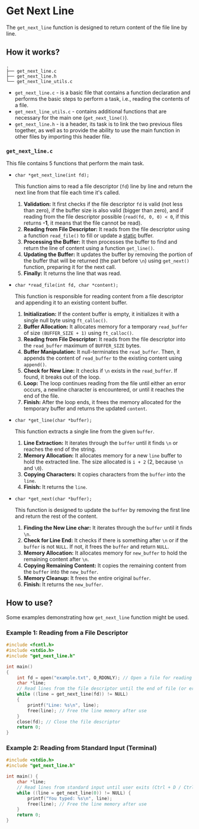 # Get Next Line
The `get_next_line` function is designed to return content of the file line by line.
## How it works?

```
.
├── get_next_line.c
├── get_next_line.h
└── get_next_line_utils.c
```

- `get_next_line.c` - is a basic file that contains a function declaration and performs the basic steps to perform a task, i.e., reading the contents of a file.
- `get_next_line_utils.c` - contains additional functions that are necessary for the main one (`get_next_line()`).
- `get_next_line.h` - is a header, its task is to link the two previous files together, as well as to provide the ability to use the main function in other files by importing this header file.

### `get_next_line.c`

This file contains 5 functions that perform the main task.

- `char *get_next_line(int fd);`
	
	This function aims to read a file descriptor (`fd`) line by line and return the next line from
	that file each time it's called.
	1. **Validation:** It first checks if the file descriptor `fd` is valid (not less than zero), if the buffer size is also valid (bigger than zero), and if reading from the file descriptor possible (`read(fd, 0, 0) < 0`, if this returns **-1**, it means that the file cannot be read).
	2. **Reading from File Descriptor:** It reads from the file descriptor using a function `read_file()` to fill or update a [static](https://www.geeksforgeeks.org/static-variables-in-c/) buffer.
	3. **Processing the Buffer:** It then processes the buffer to find and return the line of content using a function `get_line()`.
	4. **Updating the Buffer:** It updates the buffer by removing the portion of the buffer that will be returned (the part before `\n`) using `get_next()` function, preparing it for the next call.
	5. **Finally:** It returns the line that was read.
- `char *read_file(int fd, char *content);`
	
	This function is responsible for reading content from a file descriptor and appending it to an existing content buffer.
	1. **Initialization:** If the content buffer is empty, it initializes it with a single null byte using `ft_calloc()`.
	2. **Buffer Allocation:** It allocates memory for a temporary `read_buffer` of size `(BUFFER_SIZE + 1)` using `ft_calloc()`.
	3. **Reading from File Descriptor:** It reads from the file descriptor into the `read_buffer` maximum of `BUFFER_SIZE` bytes.
	4. **Buffer Manipulation:** It null-terminates the `read_buffer`. Then, it appends the content of `read_buffer` to the existing content using `append()`.
	5. **Check for New Line:** It checks if `\n` exists in the `read_buffer`. If found, it breaks out of the loop.
	6. **Loop:** The loop continues reading from the file until either an error occurs, a newline character is encountered, or until it reaches the end of the file.
	7. **Finish:** After the loop ends, it frees the memory allocated for the temporary buffer and returns the updated `content`.
- `char *get_line(char *buffer);`
	
	This function extracts a single line from the given `buffer`.
	1. **Line Extraction:** It iterates through the `buffer` until it finds `\n` or reaches the end of the string.
	2. **Memory Allocation:** It allocates memory for a new `line` buffer to hold the extracted line. The size allocated is `i + 2` (2, because `\n` and `\0`).
	3. **Copying Characters:** It copies characters from the `buffer` into the `line`.
	4. **Finish:** It returns the `line`.
- `char *get_next(char *buffer);`
	
	This function is designed to update the `buffer` by removing the first line and return the rest of the content.
	1. **Finding the New Line char:** It iterates through the `buffer` until it finds `\n`.
	2. **Check for Line End:** It checks if there is something after `\n` or if the `buffer` is not `NULL`. If not, it frees the `buffer` and return `NULL`.
	3. **Memory Allocation:** It allocates memory for `new_buffer` to hold the remaining content after `\n`.
	4. **Copying Remaining Content:** It copies the remaining content from the `buffer` into the `new_buffer`.
	5. **Memory Cleanup:** It frees the entire original `buffer`.
	6. **Finish:** It returns the `new_buffer`.

## How to use?
Some examples demonstrating how `get_next_line` function might be used.

### Example 1: Reading from a File Descriptor

```C
#include <fcntl.h>
#include <stdio.h>
#include "get_next_line.h"

int main()
{
	int fd = open("example.txt", O_RDONLY); // Open a file for reading
	char *line;
	// Read lines from the file descriptor until the end of file (or error)
	while ((line = get_next_line(fd)) != NULL)
	{
		printf("Line: %s\n", line);
		free(line); // Free the line memory after use
	}
	close(fd); // Close the file descriptor
	return 0;
}
```

### Example 2: Reading from Standard Input (Terminal)

```C
#include <stdio.h>
#include "get_next_line.h"

int main() {
    char *line;
    // Read lines from standard input until user exits (Ctrl + D / Ctrl + Z)
    while ((line = get_next_line(0)) != NULL) {
        printf("You typed: %s\n", line);
        free(line); // Free the line memory after use
    }
    return 0;
}
```